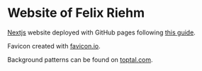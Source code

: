 # Website of Felix Riehm

[Nextjs](https://nextjs.org/) website deployed with GitHub pages following [this guide](https://github.com/gregrickaby/nextjs-github-pages).

Favicon created with [favicon.io](https://favicon.io/favicon-generator/).

Background patterns can be found on [toptal.com](https://www.toptal.com/designers/subtlepatterns/).